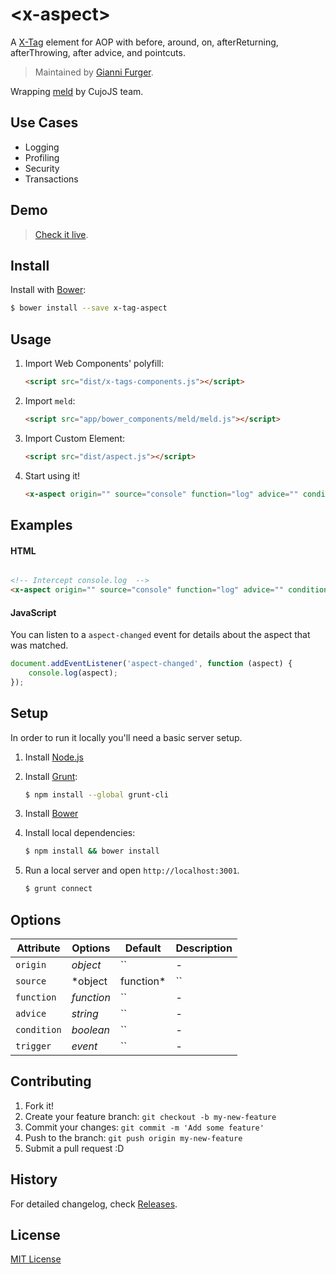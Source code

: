 # &lt;x-aspect&gt;

A [X-Tag](http://www.x-tags.org) element for AOP with before, around, on, afterReturning, afterThrowing, after advice, and pointcuts.

> Maintained by [Gianni Furger](https://github.com/alternatex).

Wrapping [meld](https://github.com/cujojs/meld) by CujoJS team.

## Use Cases

- Logging
- Profiling
- Security
- Transactions

## Demo

> [Check it live](http://alternatex.github.io/x-aspect).

## Install

Install with [Bower](http://bower.io):

```sh
$ bower install --save x-tag-aspect
```

## Usage

1.  Import Web Components' polyfill:

    ```html
    <script src="dist/x-tags-components.js"></script>
    ```

2.  Import `meld`:

    ```html
    <script src="app/bower_components/meld/meld.js"></script>
    ```

3.  Import Custom Element:

    ```html
    <script src="dist/aspect.js"></script>
    ```

4.  Start using it!

    ```html
    <x-aspect origin="" source="console" function="log" advice="" condition="" trigger=""/>
    ```

## Examples

#### HTML

```html

<!-- Intercept console.log  -->
<x-aspect origin="" source="console" function="log" advice="" condition="" trigger=""/>

```

#### JavaScript

You can listen to a `aspect-changed` event for details about the aspect that was matched.

```javascript
document.addEventListener('aspect-changed', function (aspect) {
    console.log(aspect);
});
```

## Setup

In order to run it locally you'll need a basic server setup.

1. Install [Node.js](http://nodejs.org/download/)
2. Install [Grunt](http://gruntjs.com/):

    ```sh
    $ npm install --global grunt-cli
    ```
3. Install [Bower](http://bower.io/)
4. Install local dependencies:

    ```sh
    $ npm install && bower install
    ```

5. Run a local server and open `http://localhost:3001`.

    ```sh
    $ grunt connect
    ```

## Options

Attribute  | Options                   | Default              | Description
---        | ---                       | ---                  | ---
`origin`   | *object*                  | ``                   | -
`source`   | *object|function*         | ``                   | -
`function` | *function*                | ``                   | -
`advice`   | *string*                  | ``                   | -
`condition`| *boolean*                 | ``                   | -
`trigger`  | *event*                   | ``                   | -

## Contributing

1. Fork it!
2. Create your feature branch: `git checkout -b my-new-feature`
3. Commit your changes: `git commit -m 'Add some feature'`
4. Push to the branch: `git push origin my-new-feature`
5. Submit a pull request :D

## History

For detailed changelog, check [Releases](https://github.com/webcomponents/element-boilerplate/releases).

## License

[MIT License](http://opensource.org/licenses/MIT)

